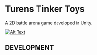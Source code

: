 
# Turens Tinker Toys

A 2D battle arena game developed in Unity.

[![Alt Text](https://img.youtube.com/vi/iHoyn4tSEvc/0.jpg)](https://www.youtube.com/embed/iHoyn4tSEvc)

## DEVELOPMENT

